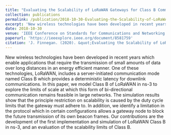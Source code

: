 ```yaml
---
title: "Evaluating the Scalability of LoRaWAN Gateways for Class B Communication in ns-3"
collection: publications
permalink: /publication/2018-10-30-Evaluating-the-Scalability-of-LoRaWAN-Gateways-for-Class-B-Communication-in-ns-3
excerpt: 'New wireless technologies have been developed in recent years which enable applications that require the transmission of small amounts of data over long distances in an energy efficient manner. One of these technologies, LoRaWAN, includes a server-initiated communication mode named Class B which provides a deterministic latency for downlink communications. In this paper, we model Class B of LoRaWAN in ns-3 to explore the limits of scale at which this form of bi-directional communication remains feasible in large networks. The simulation results show that the principle restriction on scalability is caused by the duty cycle limits that the gateway must adhere to. In addition, we identify a limitation in the protocol which in certain configurations allows a gateway node to block the future transmission of its own beacon frames. Our contributions are the development of the first implementation and simulation of LoRaWAN Class B in ns-3, and an evaluation of the scalability limits of Class B.'
date: 2018-10-30
venue: 'IEEE Conference on Standards for Communications and Networking (CSCN)'
paperurl: 'https://ieeexplore.ieee.org/document/8581759'
citation: 'J. Finnegan. (2020). &quot;Evaluating the Scalability of LoRaWAN Gateways for Class B Communication in ns-3&quot; <i>IEEE Conference on Standards for Communications and Networking (CSCN)</i>.'
---
```

New wireless technologies have been developed in recent years which enable applications that require the transmission of small amounts of data over long distances in an energy efficient manner. One of these technologies, LoRaWAN, includes a server-initiated communication mode named Class B which provides a deterministic latency for downlink communications. In this paper, we model Class B of LoRaWAN in ns-3 to explore the limits of scale at which this form of bi-directional communication remains feasible in large networks. The simulation results show that the principle restriction on scalability is caused by the duty cycle limits that the gateway must adhere to. In addition, we identify a limitation in the protocol which in certain configurations allows a gateway node to block the future transmission of its own beacon frames. Our contributions are the development of the first implementation and simulation of LoRaWAN Class B in ns-3, and an evaluation of the scalability limits of Class B.
